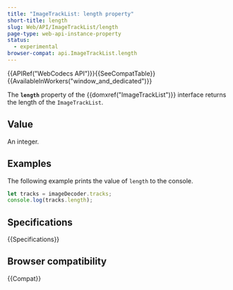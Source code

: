 ```yaml
---
title: "ImageTrackList: length property"
short-title: length
slug: Web/API/ImageTrackList/length
page-type: web-api-instance-property
status:
  - experimental
browser-compat: api.ImageTrackList.length
---
```


{{APIRef("WebCodecs API")}}{{SeeCompatTable}}{{AvailableInWorkers("window_and_dedicated")}}

The **`length`** property of the {{domxref("ImageTrackList")}} interface returns the length of the `ImageTrackList`.

## Value

An integer.

## Examples

The following example prints the value of `length` to the console.

```js
let tracks = imageDecoder.tracks;
console.log(tracks.length);
```

## Specifications

{{Specifications}}

## Browser compatibility

{{Compat}}
